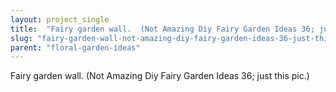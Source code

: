 ```yaml
---
layout: project_single
title:  "Fairy garden wall.  (Not Amazing Diy Fairy Garden Ideas 36; just this pic.)"
slug: "fairy-garden-wall-not-amazing-diy-fairy-garden-ideas-36-just-this-pic"
parent: "floral-garden-ideas"
---
```

Fairy garden wall.  (Not Amazing Diy Fairy Garden Ideas 36; just this pic.)